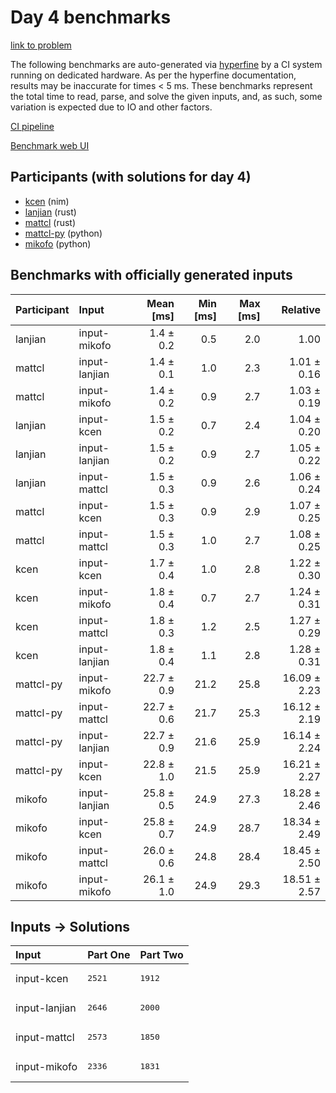 # Day 4 benchmarks

[link to problem](https://adventofcode.com/2024/day/4)

The following benchmarks are auto-generated via
[hyperfine](https://github.com/sharkdp/hyperfine) by a CI system running on
dedicated hardware. As per the hyperfine documentation, results may be
inaccurate for times < 5 ms. These benchmarks represent the total time to read,
parse, and solve the given inputs, and, as such, some variation is expected due
to IO and other factors.

[CI pipeline](http://ci.papercode.net:8080/teams/main/pipelines/aoc2024)

[Benchmark web UI](https://aoc.ancalagon.black)


## Participants (with solutions for day 4)

- [kcen](https://github.com/kcen/aoc2024) (nim)
- [lanjian](https://github.com/lanjian/aoc-2024) (rust)
- [mattcl](https://github.com/mattcl/aoc2024) (rust)
- [mattcl-py](https://github.com/mattcl/aoc2024-py) (python)
- [mikofo](https://github.com/mikofo/aoc2024) (python)


## Benchmarks with officially generated inputs

| Participant | Input | Mean [ms] | Min [ms] | Max [ms] | Relative |
|:---|:---|---:|---:|---:|---:|
| lanjian | input-mikofo | 1.4 ± 0.2 | 0.5 | 2.0 | 1.00 |
| mattcl | input-lanjian | 1.4 ± 0.1 | 1.0 | 2.3 | 1.01 ± 0.16 |
| mattcl | input-mikofo | 1.4 ± 0.2 | 0.9 | 2.7 | 1.03 ± 0.19 |
| lanjian | input-kcen | 1.5 ± 0.2 | 0.7 | 2.4 | 1.04 ± 0.20 |
| lanjian | input-lanjian | 1.5 ± 0.2 | 0.9 | 2.7 | 1.05 ± 0.22 |
| lanjian | input-mattcl | 1.5 ± 0.3 | 0.9 | 2.6 | 1.06 ± 0.24 |
| mattcl | input-kcen | 1.5 ± 0.3 | 0.9 | 2.9 | 1.07 ± 0.25 |
| mattcl | input-mattcl | 1.5 ± 0.3 | 1.0 | 2.7 | 1.08 ± 0.25 |
| kcen | input-kcen | 1.7 ± 0.4 | 1.0 | 2.8 | 1.22 ± 0.30 |
| kcen | input-mikofo | 1.8 ± 0.4 | 0.7 | 2.7 | 1.24 ± 0.31 |
| kcen | input-mattcl | 1.8 ± 0.3 | 1.2 | 2.5 | 1.27 ± 0.29 |
| kcen | input-lanjian | 1.8 ± 0.4 | 1.1 | 2.8 | 1.28 ± 0.31 |
| mattcl-py | input-mikofo | 22.7 ± 0.9 | 21.2 | 25.8 | 16.09 ± 2.23 |
| mattcl-py | input-mattcl | 22.7 ± 0.6 | 21.7 | 25.3 | 16.12 ± 2.19 |
| mattcl-py | input-lanjian | 22.7 ± 0.9 | 21.6 | 25.9 | 16.14 ± 2.24 |
| mattcl-py | input-kcen | 22.8 ± 1.0 | 21.5 | 25.9 | 16.21 ± 2.27 |
| mikofo | input-lanjian | 25.8 ± 0.5 | 24.9 | 27.3 | 18.28 ± 2.46 |
| mikofo | input-kcen | 25.8 ± 0.7 | 24.9 | 28.7 | 18.34 ± 2.49 |
| mikofo | input-mattcl | 26.0 ± 0.6 | 24.8 | 28.4 | 18.45 ± 2.50 |
| mikofo | input-mikofo | 26.1 ± 1.0 | 24.9 | 29.3 | 18.51 ± 2.57 |


## Inputs -> Solutions

| Input | Part One | Part Two |
|:---|:---|:---|
|input-kcen|<pre>2521</pre>|<pre>1912</pre>|
|input-lanjian|<pre>2646</pre>|<pre>2000</pre>|
|input-mattcl|<pre>2573</pre>|<pre>1850</pre>|
|input-mikofo|<pre>2336</pre>|<pre>1831</pre>|